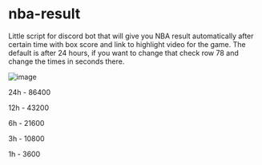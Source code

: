# nba-result

Little script for discord bot that will give you NBA result automatically after certain time with box score and link to highlight video for the game. The default is after 24 hours, if you want to change that check row 78 and change the times in seconds there.

![image](https://user-images.githubusercontent.com/87097003/156428805-239079dc-1c16-49c9-bad6-efda8ba30ff3.png)


24h - 86400

12h - 43200

6h - 21600

3h - 10800

1h - 3600
